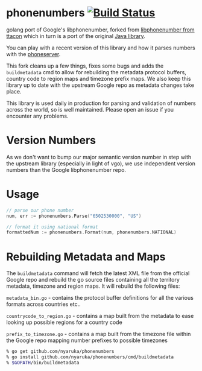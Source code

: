 phonenumbers  [![Build Status](https://travis-ci.org/nyaruka/phonenumbers.svg?branch=master)](https://travis-ci.org/nyaruka/phonenumbers) 
==============

golang port of Google's libphonenumber, forked from [libphonenumber from ttacon](https://github.com/ttacon/libphonenumber) which in turn is a port of the original [Java library](https://github.com/googlei18n/libphonenumber/tree/master/java/libphonenumber/src/com/google/i18n/phonenumbers).

You can play with a recent version of this library and how it parses numbers with the [phoneserver](http://phoneserver.nyaruka.com).

This fork cleans up a few things, fixes some bugs and adds the `buildmetadata` cmd to allow for rebuilding the metadata protocol buffers, country code to region maps and timezone prefix maps. We also keep this library up to date with the upstream Google repo as metadata changes take place.

This library is used daily in production for parsing and validation of numbers across the world, so is well maintained. Please open an issue if you encounter any problems.

Version Numbers
=======

As we don't want to bump our major semantic version number in step with the upstream library (especially in light of vgo), we use independent version numbers than the Google libphonenumber repo.

Usage
========

```go
// parse our phone number
num, err := phonenumbers.Parse("6502530000", "US")

// format it using national format
formattedNum := phonenumbers.Format(num, phonenumbers.NATIONAL)
```

Rebuilding Metadata and Maps
===============================

The `buildmetadata` command will fetch the latest XML file from the official Google repo and rebuild the go source files containing all
the territory metadata, timezone and region maps. It will rebuild the following files:

`metadata_bin.go` - contains the protocol buffer definitions for all the various formats across countries etc..

`countrycode_to_region.go` - contains a map built from the metadata to ease looking up possible regions for a country code

`prefix_to_timezone.go` - contains a map built from the timezone file within the Google repo mapping number prefixes to possible timezones

```bash
% go get github.com/nyaruka/phonenumbers
% go install github.com/nyaruka/phonenumbers/cmd/buildmetadata
% $GOPATH/bin/buildmetadata
```
